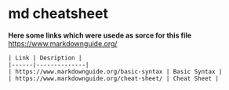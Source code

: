 # md cheatsheet
**Here some links which were usede as sorce for this file**  
https://www.markdownguide.org/  

```
| Link | Desription |
|------|--------------|
| https://www.markdownguide.org/basic-syntax | Basic Syntax |
| https://www.markdownguide.org/cheat-sheet/ | Cheat Sheet |
```

